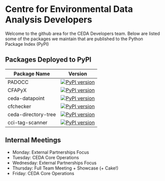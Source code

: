# Centre for Environmental Data Analysis Developers

Welcome to the github area for the CEDA Developers team. Below are listed some of the packages we maintain that are published to the Python Package Index (PyPI)

## Packages Deployed to PyPI

| Package Name | Version |
| ------------ | ------- |
| PADOCC       | [![PyPI version](https://badge.fury.io/py/padocc.svg)](https://pypi.python.org/pypi/padocc/) |
| CFAPyX       | [![PyPI version](https://badge.fury.io/py/cfapyx.svg)](https://pypi.python.org/pypi/cfapyx/) |
| ceda-datapoint | [![PyPI version](https://badge.fury.io/py/ceda-datapoint.svg)](https://pypi.python.org/pypi/ceda-datapoint/) |
| cfchecker | [![PyPI version](https://badge.fury.io/py/cfchecker.svg)](https://pypi.python.org/pypi/cfchecker/) |
| ceda-directory-tree | [![PyPI version](https://badge.fury.io/py/ceda-directory-tree.svg)](https://pypi.python.org/pypi/ceda-directory-tree/) |
| cci-tag-scanner | [![PyPI version](https://badge.fury.io/py/cci-tag-scanner.svg)](https://pypi.python.org/pypi/cci-tag-scanner/) |

## Internal Meetings
 - Monday: External Partnerships Focus
 - Tuesday: CEDA Core Operations
 - Wednesday: External Partnerships Focus
 - Thursday: Full Team Meeting + Showcase (+ Cake!)
 - Friday: CEDA Core Operations
